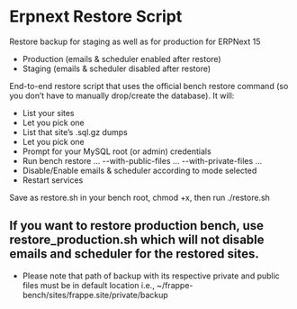# Erpnext Restore Script
Restore backup for staging as well as for production for ERPNext 15

- Production (emails & scheduler enabled after restore)
- Staging    (emails & scheduler disabled after restore)

End-to-end restore script that uses the official bench restore command (so you don’t have to manually drop/create the database). It will:
- List your sites
- Let you pick one
- List that site’s .sql.gz dumps
- Let you pick one
- Prompt for your MySQL root (or admin) credentials
- Run bench restore … --with-public-files … --with-private-files …
- Disable/Enable emails & scheduler according to mode selected
- Restart services

Save as restore.sh in your bench root, chmod +x, then run ./restore.sh

## If you want to restore production bench, use restore_production.sh which will not disable emails and scheduler for the restored sites.

* Please note that path of backup with its respective private and public files must be in default location i.e., ~/frappe-bench/sites/frappe.site/private/backup


